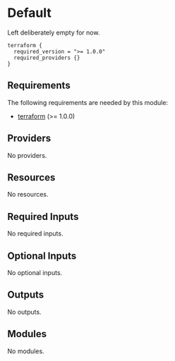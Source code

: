 <!-- BEGIN_TF_DOCS -->
# Default

Left deliberately empty for now.

```hcl
terraform {
  required_version = ">= 1.0.0"
  required_providers {}
}
```

<!-- markdownlint-disable MD033 -->
## Requirements

The following requirements are needed by this module:

- <a name="requirement_terraform"></a> [terraform](#requirement\_terraform) (>= 1.0.0)

## Providers

No providers.

## Resources

No resources.

<!-- markdownlint-disable MD013 -->
## Required Inputs

No required inputs.

## Optional Inputs

No optional inputs.

## Outputs

No outputs.

## Modules

No modules.

<!-- END_TF_DOCS -->